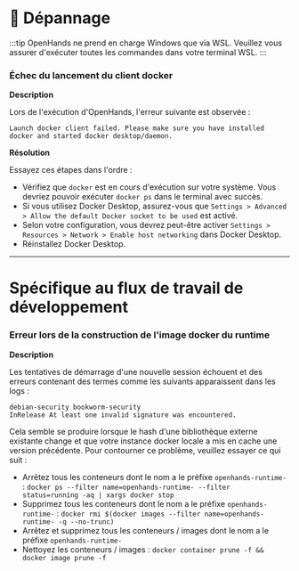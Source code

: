 

# 🚧 Dépannage

:::tip
OpenHands ne prend en charge Windows que via WSL. Veuillez vous assurer d'exécuter toutes les commandes dans votre terminal WSL.
:::

### Échec du lancement du client docker

**Description**

Lors de l'exécution d'OpenHands, l'erreur suivante est observée :
```
Launch docker client failed. Please make sure you have installed docker and started docker desktop/daemon.
```

**Résolution**

Essayez ces étapes dans l'ordre :
* Vérifiez que `docker` est en cours d'exécution sur votre système. Vous devriez pouvoir exécuter `docker ps` dans le terminal avec succès.
* Si vous utilisez Docker Desktop, assurez-vous que `Settings > Advanced > Allow the default Docker socket to be used` est activé.
* Selon votre configuration, vous devrez peut-être activer `Settings > Resources > Network > Enable host networking` dans Docker Desktop.
* Réinstallez Docker Desktop.
---

# Spécifique au flux de travail de développement
### Erreur lors de la construction de l'image docker du runtime

**Description**

Les tentatives de démarrage d'une nouvelle session échouent et des erreurs contenant des termes comme les suivants apparaissent dans les logs :
```
debian-security bookworm-security
InRelease At least one invalid signature was encountered.
```

Cela semble se produire lorsque le hash d'une bibliothèque externe existante change et que votre instance docker locale a
mis en cache une version précédente. Pour contourner ce problème, veuillez essayer ce qui suit :

* Arrêtez tous les conteneurs dont le nom a le préfixe `openhands-runtime-` :
  `docker ps --filter name=openhands-runtime- --filter status=running -aq | xargs docker stop`
* Supprimez tous les conteneurs dont le nom a le préfixe `openhands-runtime-` :
  `docker rmi $(docker images --filter name=openhands-runtime- -q --no-trunc)`
* Arrêtez et supprimez tous les conteneurs / images dont le nom a le préfixe `openhands-runtime-`
* Nettoyez les conteneurs / images : `docker container prune -f && docker image prune -f`
